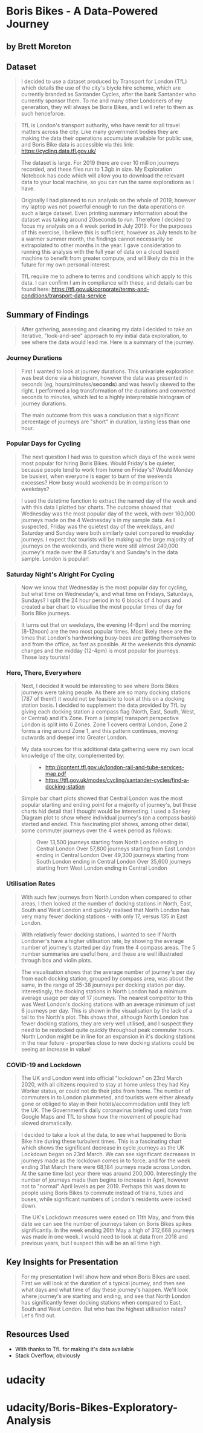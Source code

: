 # Boris Bikes - A Data-Powered Journey
## by Brett Moreton


## Dataset

> I decided to use a dataset produced by Transport for London (TfL) which details the use of the city's biycle hire scheme, which are currently branded as Santander Cycles, after the bank Santander who currently sponsor them. To me and many other Londoners of my generation, they will always be Boris Bikes, and I will refer to them as such henceforce.

> TfL is London's transport authority, who have remit for all travel matters across the city. Like many government bodies they are making the data their operations accumulate available for public use, and Boris Bike data is accessible via this link: https://cycling.data.tfl.gov.uk/

> The dataset is large. For 2019 there are over 10 million journeys recorded, and these files run to 1.3gb in size. My Exploration Notebook has code which will allow you to download the relevant data to your local machine, so you can run the same explorations as I have.

> Originally I had planned to run analysis on the whole of 2019, however my laptop was not powerful enough to run the data operations on such a large dataset. Even printing summary information about the dataset was taking around 20seconds to run. Therefore I decided to focus my analysis on a 4 week period in July 2019. For the purposes of this exercise, I believe this is sufficient, however as July tends to be a warmer summer month, the findings cannot necessarily be extrapolated to other months in the year. I gave consideration to running this analysis with the full year of data on a cloud based machine to benefit from greater compute, and will likely do this in the future for my own personal interest.

> TfL require me to adhere to terms and conditions which apply to this data. I can confirm I am in compliance with these, and details can be found here: https://tfl.gov.uk/corporate/terms-and-conditions/transport-data-service

## Summary of Findings

> After gathering, assessing and cleaning my data I decided to take an iterative, "look-and-see" approach to my initial data exploration, to see where the data would lead me. Here is a summary of the journey.

### Journey Durations
> First I wanted to look at journey durations. This univariate exploration was best done via a histogram, however the data was presented in seconds (eg, hours/minutes/**seconds**) and was heavily skewed to the right. I performed a log transformation of the durations and converted seconds to minutes, which led to a highly interpretable histogram of journey durations.

> The main outcome from this was a conclusion that a significant percentage of journeys are "short" in duration, lasting less than one hour.

### Popular Days for Cycling
> The next question I had was to question which days of the week were most popular for hiring Boris Bikes. Would Friday's be quieter, because people tend to work from home on Friday's? Would Monday be busiest, when everyone is eager to burn of the weekends excesses? How busy would weekends be in comparison to weekdays?

> I used the datetime function to extract the named day of the week and with this data I plotted bar charts. The outcome showed that Wednesday was the most popular day of the week, with over 160,000 journeys made on the 4 Wednesday's in my sample data. As I suspected, Friday was the quietest day of the weekdays, and Saturday and Sunday were both similarly quiet compared to weekday journeys. I expect that tourists will be making up the large majority of journeys on the weekends, and there were still almost 240,000 journey's made over the 8 Saturday's and Sunday's in the data sample. London is popular!

### Saturday Night's Alright For Cycling
> Now we know that Wednesday is the most popular day for cycling, but what time on Wednesday's, and what time on Fridays, Saturdays, Sundays? I split the 24 hour period in to 6 blocks of 4 hours and created a bar chart to visualise the most popular times of day for Boris Bike journeys.

> It turns out that on weekdays, the evening (4-8pm) and the morning (8-12noon) are the two most popular times. Most likely these are the times that London's hardworking busy-bees are getting themselves to and from the office, as fast as possible. At the weekends this dynamic changes and the midday (12-4pm) is most popular for journeys. Those lazy tourists!

### Here, There, Everywhere
> Next, I decided it would be interesting to see where Boris Bikes journeys were taking people. As there are so many docking stations (787 of them!) it would not be feasible to look at this on a docking station basis. I decided to supplement the data provided by TfL by giving each docking station a compass flag (North, East, South, West, or Central) and it's Zone. From a (simple) transport perspective London is split into 6 Zones. Zone 1 covers central London, Zone 2 forms a ring around Zone 1, and this pattern continues, moving outwards and deeper into Greater London.

> My data sources for this additional data gathering were my own local knowledge of the city, complemented by:

>> * http://content.tfl.gov.uk/london-rail-and-tube-services-map.pdf
>> * https://tfl.gov.uk/modes/cycling/santander-cycles/find-a-docking-station

> Simple bar chart plots showed that Central London was the most popular starting and ending point for a majority of journey's, but these charts hid detail that I thought would be interesting. I used a Sankey Diagram plot to show where individual journey's (on a compass basis) started and ended. This fascinating plot shows, among other detail, some commuter journeys over the 4 week period as follows:

>> Over 13,500 journeys starting from North London ending in Central London
>> Over 57,800 journeys starting from East London ending in Central London
>> Over 49,300 journeys starting from South London ending in Central London
>> Over 35,600 journeys starting from West London ending in Central London

### Utilisation Rates
> With such few journeys from North London when compared to other areas, I then looked at the number of docking stations in North, East, South and West London and quickly realised that North London has very many fewer docking stations - with only 17, versus 135 in East London.

> With relatively fewer docking stations, I wanted to see if North Londoner's have a higher utilisation rate, by showing the average number of journey's started per day from the 4 compass areas. The 5 number summaries are useful here, and these are well illustrated through box and violin plots.

> The visualisation shows that the average number of journey's per day from each docking station, grouped by compass area, was about the same, in the range of 35-38 journeys per docking station per day. Interestingly, the docking stations in North London had a minimum average usage per day of 17 journeys. The nearest competitor to this was West London's docking stations with an average minimum of just 6 journeys per day. This is shown in the visualisation by the lack of a tail to the North's plot. This shows that, although North London has fewer docking stations, they are very well utilised, and I suspect they need to be restocked quite quickly throughout peak commuter hours. North London might be in line for an expansion in it's docking stations in the near future - properties close to new docking stations could be seeing an increase in value!

### COVID-19 and Lockdown
> The UK and London went into official "lockdown" on 23rd March 2020, with all citizens required to stay at home unless they had Key Worker status, or could not do their jobs from home. The number of commuters in to London plummeted, and tourists were either already gone or obliged to stay in their hotels/accommodation until they left the UK. The Government's daily coronavirus briefing used data from Google Maps and TfL to show how the movement of people had slowed dramatically.

> I decided to take a look at the data, to see what happened to Boris Bike hire during these turbulent times. This is a fascinating chart which shows the significant decrease in cycle journeys as the UK Lockdown began on 23rd March. We can see significant decreases in journeys made as the lockdown comes in to force, and for the week ending 31st March there were 68,184 journeys made across London. At the same time last year there was around 200,000. Interestingly the number of journeys made then begins to increase in April, however not to "normal" April levels as per 2019. Perhaps this was down to people using Boris Bikes to commute instead of trains, tubes and buses, while significant numbers of London's residents were locked down.

> The UK's Lockdown measures were eased on 11th May, and from this date we can see the number of journeys taken on Boris Bikes spikes significantly. In the week ending 26th May a high of 312,668 journeys was made in one week. I would need to look at data from 2018 and previous years, but I suspect this will be an all time high.

## Key Insights for Presentation

> For my presentation I will show how and when Boris Bikes are used. First we will look at the duration of a typical journey, and then see what days and what time of day these journey's happen. We'll look where journey's are starting and ending, and see that North London has significantly fewer docking stations when compared to East, South and West London. But who has the highest utilisation rates? Let's find out.

## Resources Used

* With thanks to TfL for making it's data available
* Stack Overflow, obviously
# udacity
# udacity/Boris-Bikes-Exploratory-Analysis
